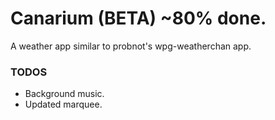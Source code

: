# Canarium (BETA) ~80% done.
A weather app similar to probnot's wpg-weatherchan app.

### TODOS
- Background music.
- Updated marquee.
